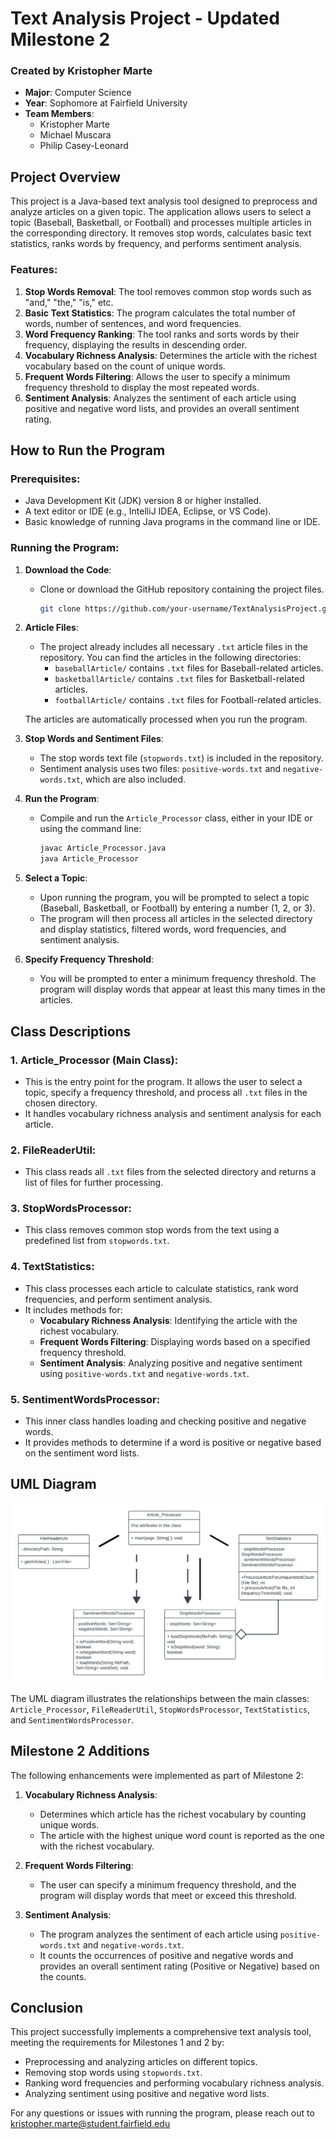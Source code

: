 # Text Analysis Project - Updated Milestone 2

### Created by Kristopher Marte
- **Major**: Computer Science
- **Year**: Sophomore at Fairfield University
- **Team Members**: 
  - Kristopher Marte
  - Michael Muscara
  - Philip Casey-Leonard

## Project Overview
This project is a Java-based text analysis tool designed to preprocess and analyze articles on a given topic. The application allows users to select a topic (Baseball, Basketball, or Football) and processes multiple articles in the corresponding directory. It removes stop words, calculates basic text statistics, ranks words by frequency, and performs sentiment analysis.

### Features:
1. **Stop Words Removal**: The tool removes common stop words such as "and," "the," "is," etc.
2. **Basic Text Statistics**: The program calculates the total number of words, number of sentences, and word frequencies.
3. **Word Frequency Ranking**: The tool ranks and sorts words by their frequency, displaying the results in descending order.
4. **Vocabulary Richness Analysis**: Determines the article with the richest vocabulary based on the count of unique words.
5. **Frequent Words Filtering**: Allows the user to specify a minimum frequency threshold to display the most repeated words.
6. **Sentiment Analysis**: Analyzes the sentiment of each article using positive and negative word lists, and provides an overall sentiment rating.

## How to Run the Program

### Prerequisites:
- Java Development Kit (JDK) version 8 or higher installed.
- A text editor or IDE (e.g., IntelliJ IDEA, Eclipse, or VS Code).
- Basic knowledge of running Java programs in the command line or IDE.

### Running the Program:
1. **Download the Code**:
   - Clone or download the GitHub repository containing the project files.
     ```bash
     git clone https://github.com/your-username/TextAnalysisProject.git
     ```

2. **Article Files**:
   - The project already includes all necessary `.txt` article files in the repository. You can find the articles in the following directories:
     - `baseballArticle/` contains `.txt` files for Baseball-related articles.
     - `basketballArticle/` contains `.txt` files for Basketball-related articles.
     - `footballArticle/` contains `.txt` files for Football-related articles.

   The articles are automatically processed when you run the program.

3. **Stop Words and Sentiment Files**:
   - The stop words text file (`stopwords.txt`) is included in the repository.
   - Sentiment analysis uses two files: `positive-words.txt` and `negative-words.txt`, which are also included.

4. **Run the Program**:
   - Compile and run the `Article_Processor` class, either in your IDE or using the command line:
     ```bash
     javac Article_Processor.java
     java Article_Processor
     ```

5. **Select a Topic**:
   - Upon running the program, you will be prompted to select a topic (Baseball, Basketball, or Football) by entering a number (1, 2, or 3).
   - The program will then process all articles in the selected directory and display statistics, filtered words, word frequencies, and sentiment analysis.

6. **Specify Frequency Threshold**:
   - You will be prompted to enter a minimum frequency threshold. The program will display words that appear at least this many times in the articles.

## Class Descriptions

### 1. **Article_Processor (Main Class)**:
   - This is the entry point for the program. It allows the user to select a topic, specify a frequency threshold, and process all `.txt` files in the chosen directory.
   - It handles vocabulary richness analysis and sentiment analysis for each article.

### 2. **FileReaderUtil**:
   - This class reads all `.txt` files from the selected directory and returns a list of files for further processing.

### 3. **StopWordsProcessor**:
   - This class removes common stop words from the text using a predefined list from `stopwords.txt`.

### 4. **TextStatistics**:
   - This class processes each article to calculate statistics, rank word frequencies, and perform sentiment analysis.
   - It includes methods for:
     - **Vocabulary Richness Analysis**: Identifying the article with the richest vocabulary.
     - **Frequent Words Filtering**: Displaying words based on a specified frequency threshold.
     - **Sentiment Analysis**: Analyzing positive and negative sentiment using `positive-words.txt` and `negative-words.txt`.

### 5. **SentimentWordsProcessor**:
   - This inner class handles loading and checking positive and negative words.
   - It provides methods to determine if a word is positive or negative based on the sentiment word lists.

## UML Diagram
![UML Diagram](https://github.com/kmarte29/TextAnalysisProject/blob/main/UML%20Diagram%20Milestone%202.png)

The UML diagram illustrates the relationships between the main classes: `Article_Processor`, `FileReaderUtil`, `StopWordsProcessor`, `TextStatistics`, and `SentimentWordsProcessor`.

## Milestone 2 Additions
The following enhancements were implemented as part of Milestone 2:
1. **Vocabulary Richness Analysis**:
   - Determines which article has the richest vocabulary by counting unique words.
   - The article with the highest unique word count is reported as the one with the richest vocabulary.

2. **Frequent Words Filtering**:
   - The user can specify a minimum frequency threshold, and the program will display words that meet or exceed this threshold.

3. **Sentiment Analysis**:
   - The program analyzes the sentiment of each article using `positive-words.txt` and `negative-words.txt`.
   - It counts the occurrences of positive and negative words and provides an overall sentiment rating (Positive or Negative) based on the counts.

## Conclusion
This project successfully implements a comprehensive text analysis tool, meeting the requirements for Milestones 1 and 2 by:
- Preprocessing and analyzing articles on different topics.
- Removing stop words using `stopwords.txt`.
- Ranking word frequencies and performing vocabulary richness analysis.
- Analyzing sentiment using positive and negative word lists.

For any questions or issues with running the program, please reach out to kristopher.marte@student.fairfield.edu
